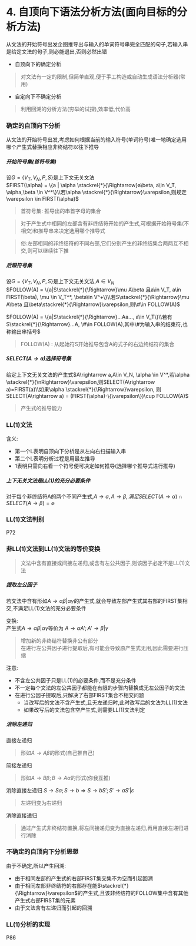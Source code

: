 # 4. 自顶向下语法分析方法(面向目标的分析方法)
从文法的开始符号出发企图推导出与输入的单词符号串完全匹配的句子,若输入串是给定文法的句子,则必能退出,否则必然出错
  * 自顶向下的确定分析
> 对文法有一定的限制,但简单直观,便于手工构造或自动生成语法分析器(常用)
  * 自定向下不确定分析
  > 利用回溯的分析方法(穷举的试探),效率低,代价高
### 确定的自顶向下分析
  从文法的开始符号出发,考虑如何根据当前的输入符号(单词符号)唯一地确定选用哪个产生式替换相应非终结符以往下推导

##### 开始符号集(首符号集)
  设$G=\{V_T, V_N,P,S\}$是上下文无关文法  
  $FIRST(\alpha) = \{a | \alpha \stackrel{*}{\Rightarrow}a\beta, a\in V_T, \alpha,\beta \in V^*\}\\若\alpha \stackrel{*}{\Rightarrow}\varepsilon,则规定\varepsilon \in FIRST(\alpha)$
> 首符号集: 推导出的串首字母的集合

> 对于产生式中相同的左部含有非终结符开始的产生式,可根据开始符号集(不相交)和推导串来决定选用哪个推导式  

> 俗:左部相同的非终结符的不同右部,它们分别产生的非终结集合两两互不相交,则可以继续往下推

##### 后跟符号集
设$G=\{V_T,V_N,P,S\}$是上下文无关文法,$A\in V_N$  
$FOLLOW(A) = \{a|S\stackrel{*}{\Rightarrow}\mu A\beta 且a\in V_T, a\in FIRST(\beta), \mu \in V_T^*, \beta\in V^+\}\\若S\stackrel{*}{\Rightarrow}\mu A\beta 且\beta\stackrel{*}{\Rightarrow}\varepsilon,则\#\in FOLLOW(A)$


$FOLLOW(A) = \{a|S\stackrel{*}{\Rightarrow}...Aa..., a\in V_T\}\\若有S\stackrel{*}{\Rightarrow}...A, \#\in FOLLOW(A),其中\#为输入串的结束符,也称输出串括号$
> FOLLOW(A) : 从起始符S开始推导包含A的式子的右边终结符的集合

##### SELECT($A\rightarrow a$)选择符号集
给定上下文无关文法的产生式$A\rightarrow a,A\in V_N, \alpha \in V^*,若\alpha \stackrel{*}{\nRightarrow}\varepsilon,则SELECT(A\rightarrow a)=FIRST(a)\\如果\alpha \stackrel{*}{\Rightarrow}\varepsilon, 则SELECT(A\rightarrow a) = (FIRST(\alpha)-\{\varepsilon\})\cup FOLLOW(A)$
> 产生式的推导能力

### LL(1)文法
含义:
  * 第一个L表明自顶向下分析是从左向右扫描输入串
  * 第二个L表明分析过程是用最左推导
  * 1表明只需向右看一个符号便可决定如何推导(选择哪个推导式进行推导)
##### 上下无关文法是LL(1)的充分必要条件
对于每个非终结符A的两个不同产生式,$A\rightarrow a, A\rightarrow \beta,满足SELECT(A\rightarrow\alpha)\cap SELECT(A\rightarrow\beta) = \varnothing$

### LL(1)文法判别
P72

### 非LL(1)文法到LL(1)文法的等价变换
> 文法中含有直接或间接左递归,或含有左公共因子,则该因子必定不是LL(1)文法

##### 提取左公因子
若文法中含有形如$A\rightarrow \alpha\beta | \alpha\gamma$的产生式,就会导致左部产生式其右部的FIRST集相交,不满足LL(1)文法的充分必要条件

变换:  
产生式$A\rightarrow \alpha\beta | \alpha\gamma$等价为
$A\rightarrow\alpha A' ; A'\rightarrow\beta |\gamma$

> 增加新的非终结符替换非公有部分  
> 在进行左公共因子进行提取后,有可能会导致原产生式无用,因此需要进行压缩

注意:
* 不含左公共因子只是LL(1)的必要条件,而不是充分条件
* 不一定每个文法的左公共因子都能在有限的步骤内替换成无左公因子的文法
* 在进行公因子提取后,只解决了右部FIRST集合不相交问题
  * 当改写后的文法不含产生式,且无左递归时,此时改写后的文法为LL(1)文法
  * 如果改写后的文法包含空产生式,则需要LL(1)文法判定

##### 消除左递归
直接左递归
> 形如$A\rightarrow A\beta$的形式(自己推自己)

简接左递归
> 形如$A\rightarrow B\beta ; B\rightarrow A\alpha$的形式(你我互推)

消除直接左递归
$S\rightarrow Sa ; S\rightarrow b \Rightarrow S\rightarrow bS' ;S'\rightarrow aS' | \varepsilon$
> 左递归变为右递归

消除直接递归
> 通过产生式非终结符置换,将左间接递归变为直接左递归,再用直接左递归进行消除 


### 不确定的自顶向下分析思想
由于不确定,所以产生回溯:
* 由于相同左部的产生式的右部FIRST集交集不为空而引起回溯
* 由于相同左部非终结符的右部存在能$\stackrel{*}{\Rightarrow}\varepsilon$的产生式,且该非终结符的FOLLOW集中含有其他产生式右部FIRST集的元素
* 由于文法含有左递归而引起的回溯

### LL(1)分析的实现
P86

